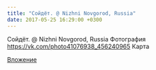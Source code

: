 ```yaml
---
title: "Сойдёт. @ Nizhni Novgorod, Russia"
date: 2017-05-25 16:29:00 +0300
---
```


Сойдёт. @ Nizhni Novgorod, Russia
Фотография
https://vk.com/photo41076938_456240965
Карта

[Вложение](https://vk.com/photo41076938_456240965)
